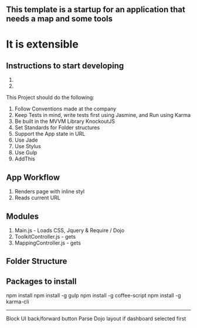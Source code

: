 ## This template is a startup for an application that needs a map and some tools
# It is extensible

## Instructions to start developing

1. 
2. 

This Project should do the following:

1. Follow Conventions made at the company
2. Keep Tests in mind, write tests first using Jasmine, and Run using Karma
3. Be built in the MVVM Library KnockoutJS
4. Set Standards for Folder structures
5. Support the App state in URL
6. Use Jade
7. Use Stylus
8. Use Gulp
9. AddThis


## App Workflow

1. Renders page with inline styl
2. Reads current URL


## Modules

1. Main.js - Loads CSS, Jquery & Require / Dojo
2. ToolkitController.js - gets 
3. MappingController.js - gets 


## Folder Structure

## Packages to install
npm install
npm install -g gulp
npm install -g coffee-script
npm install -g karma-cli

------------

Block UI
back/forward button
Parse Dojo layout if dashboard selected first
